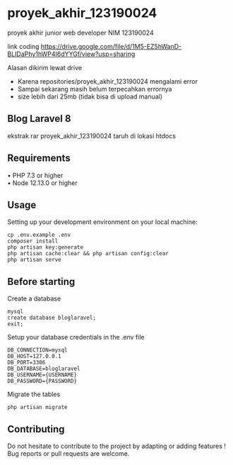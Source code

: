 # proyek_akhir_123190024
proyek akhir junior web developer NIM 123190024

link coding https://drive.google.com/file/d/1M5-EZ5hWanD-BLIDaPhy1hWP4I6dYYGf/view?usp=sharing

Alasan dikirim lewat drive
- Karena repositories/proyek_akhir_123190024 mengalami error
- Sampai sekarang masih belum terpecahkan errornya
- size lebih dari 25mb (tidak bisa di upload manual)

## Blog Laravel 8 

ekstrak rar proyek_akhir_123190024
taruh di lokasi htdocs

## Requirements
•	PHP 7.3 or higher <br>
•	Node 12.13.0 or higher <br>

## Usage <br>
Setting up your development environment on your local machine: <br>
```
cp .env.example .env
composer install
php artisan key:generate
php artisan cache:clear && php artisan config:clear
php artisan serve
```

## Before starting <br>
Create a database <br>
```
mysql
create database bloglaravel;
exit;
```

Setup your database credentials in the .env file <br>
```
DB_CONNECTION=mysql
DB_HOST=127.0.0.1
DB_PORT=3306
DB_DATABASE=bloglaravel
DB_USERNAME={USERNAME}
DB_PASSWORD={PASSWORD}
```

Migrate the tables
```
php artisan migrate
```

## Contributing
Do not hesitate to contribute to the project by adapting or adding features ! Bug reports or pull requests are welcome.

